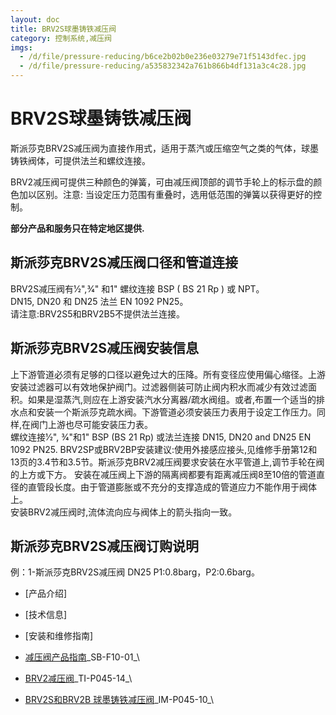```yaml
---
layout: doc
title: BRV2S球墨铸铁减压阀
category: 控制系统,减压阀
imgs:
  - /d/file/pressure-reducing/b6ce2b02b0e236e03279e71f5143dfec.jpg
  - /d/file/pressure-reducing/a535832342a761b866b4df131a3c4c28.jpg
---
```


# BRV2S球墨铸铁减压阀

斯派莎克BRV2S减压阀为直接作用式，适用于蒸汽或压缩空气之类的气体，球墨铸铁阀体，可提供法兰和螺纹连接。

BRV2减压阀可提供三种颜色的弹簧，可由减压阀顶部的调节手轮上的标示盘的颜色加以区别。注意: 当设定压力范围有重叠时，选用低范围的弹簧以获得更好的控制。

**部分产品和服务只在特定地区提供.**

## 斯派莎克BRV2S减压阀口径和管道连接

BRV2S减压阀有1⁄2",3⁄4" 和1" 螺纹连接 BSP ( BS 21 Rp ) 或 NPT。  
DN15, DN20 和 DN25 法兰 EN 1092 PN25。  
请注意:BRV2S5和BRV2B5不提供法兰连接。

## 斯派莎克BRV2S减压阀安装信息

上下游管道必须有足够的口径以避免过大的压降。所有变径应使用偏心缩径。上游安装过滤器可以有效地保护阀门。过滤器侧装可防止阀内积水而减少有效过滤面积。如果是湿蒸汽,则应在上游安装汽水分离器/疏水阀组。或者,布置一个适当的排水点和安装一个斯派莎克疏水阀。下游管道必须安装压力表用于设定工作压力。同样,在阀门上游也尽可能安装压力表。  
螺纹连接1⁄2", 3⁄4"和1" BSP (BS 21 Rp) 或法兰连接 DN15, DN20 and DN25 EN 1092 PN25. BRV2SP或BRV2BP安装建议:使用外接感应接头,见维修手册第12和13页的3.4节和3.5节。斯派莎克BRV2减压阀要求安装在水平管道上,调节手轮在阀的上方或下方。 安装在减压阀上下游的隔离阀都要有距离减压阀8至10倍的管道直径的直管段长度。由于管道膨胀或不充分的支撑造成的管道应力不能作用于阀体上。  
安装BRV2减压阀时,流体流向应与阀体上的箭头指向一致。

## 斯派莎克BRV2S减压阀订购说明

例：1-斯派莎克BRV2S减压阀 DN25 P1:0.8barg，P2:0.6barg。

- [产品介绍]
- [技术信息]
- [安装和维修指南]

- [减压阀产品指南](/d/pdf/SB-F10-01-减压阀产品指南.pdf)\_SB-F10-01\_\

- [BRV2减压阀](/d/pdf/TI-P045-14-BRV2S和BRV2B%20球墨铸铁减压阀.pdf)\_TI-P045-14\_\

- [BRV2S和BRV2B 球墨铸铁减压阀](/d/pdf/IM-P045-10-BRV2%20减压阀.pdf)\_IM-P045-10\_\
